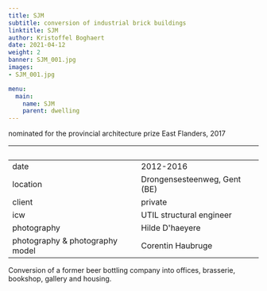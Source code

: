 ```yaml
---
title: SJM
subtitle: conversion of industrial brick buildings
linktitle: SJM
author: Kristoffel Boghaert
date: 2021-04-12
weight: 2
banner: SJM_001.jpg
images:
- SJM_001.jpg

menu:
  main:
    name: SJM
    parent: dwelling
---
```

nominated for the provincial architecture prize East Flanders, 2017

&nbsp;|&nbsp;
------|------
date  |   2012-2016
location	|		Drongensesteenweg, Gent (BE)
client		|		private
icw			|   UTIL structural engineer
photography   |   Hilde D'haeyere
photography & photography model |   Corentin Haubruge

Conversion of a former beer bottling company into offices, brasserie, bookshop, gallery and housing.

